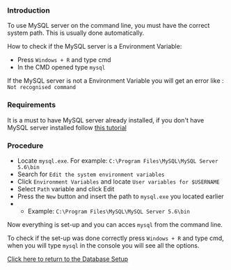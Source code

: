 ### Introduction
To use MySQL server on the command line, you must have the correct system path. This is usually done automatically.

How to check if the MySQL server is a Environment Variable:
* Press `Windows + R` and type cmd
* In the CMD opened type `mysql`

If the MySQL server is not a Environment Variable you will get an error like : `Not recognised command`

### Requirements
It is a must to have MySQL server already installed, if you don't have MySQL server installed follow [this tutorial](http://www.azerothcore.org/wiki/Requirements)

### Procedure

* Locate `mysql.exe`. For example: `C:\Program Files\MySQL\MySQL Server 5.6\bin`
* Search for `Edit the system environment variables`
* Click `Environment Variables` and locate `User variables for $USERNAME`
* Select `Path` variable and click Edit
* Press the `New` button and insert the path to `mysql.exe` you located earlier
* * Example: `C:\Program Files\MySQL\MySQL Server 5.6\bin`

Now everything is set-up and you can acces `mysql` from the command line.

To check if the set-up was done correctly press `Windows + R` and type cmd, when you will type `mysql` in the console you will see all the options.

[Click here to return to the Database Setup](http://www.azerothcore.org/wiki/Database-Setup)
